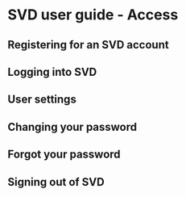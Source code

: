 # SVD user guide - Access

## Registering for an SVD account

## Logging into SVD

## User settings

## Changing your password

## Forgot your password

## Signing out of SVD
